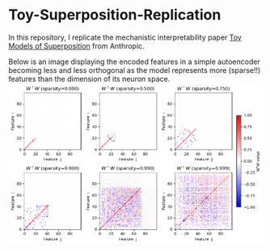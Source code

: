 # Toy-Superposition-Replication
In this repository, I replicate the mechanistic interpretability paper [Toy Models of Superposition](https://transformer-circuits.pub/2022/toy_model/index.html) from Anthropic.

Below is an image displaying the encoded features in a simple autoencoder becoming less and less orthogonal as the model represents more (sparse!!) features than the dimension of its neuron space.
![W WT image](./images/W_WT_sparsities.png)
